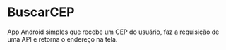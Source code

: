 # BuscarCEP
App Android simples que recebe um CEP do usuário, faz a requisição de uma API e retorna o endereço na tela.
